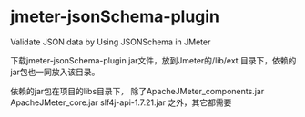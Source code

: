 # jmeter-jsonSchema-plugin
Validate JSON data by Using JSONSchema in JMeter

下载jmeter-jsonSchema-plugin.jar文件，放到Jmeter的/lib/ext 目录下，依赖的jar包也一同放入该目录。

依赖的jar包在项目的libs目录下， 除了ApacheJMeter_components.jar  ApacheJMeter_core.jar  slf4j-api-1.7.21.jar 之外，其它都需要
